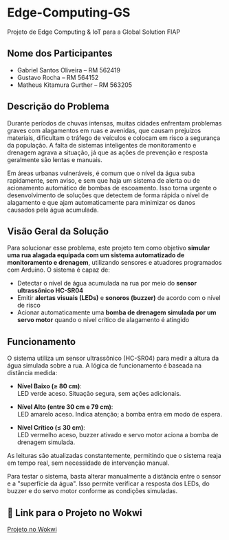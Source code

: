 # Edge-Computing-GS

Projeto de Edge Computing & IoT para a Global Solution FIAP

## Nome dos Participantes
- Gabriel Santos Oliveira – RM 562419  
- Gustavo Rocha – RM 564152  
- Matheus Kitamura Gurther – RM 563205  

## Descrição do Problema

Durante períodos de chuvas intensas, muitas cidades enfrentam problemas graves com alagamentos em ruas e avenidas, que causam prejuízos materiais, dificultam o tráfego de veículos e colocam em risco a segurança da população. A falta de sistemas inteligentes de monitoramento e drenagem agrava a situação, já que as ações de prevenção e resposta geralmente são lentas e manuais.

Em áreas urbanas vulneráveis, é comum que o nível da água suba rapidamente, sem aviso, e sem que haja um sistema de alerta ou de acionamento automático de bombas de escoamento. Isso torna urgente o desenvolvimento de soluções que detectem de forma rápida o nível de alagamento e que ajam automaticamente para minimizar os danos causados pela água acumulada.

## Visão Geral da Solução

Para solucionar esse problema, este projeto tem como objetivo **simular uma rua alagada equipada com um sistema automatizado de monitoramento e drenagem**, utilizando sensores e atuadores programados com Arduino. O sistema é capaz de:

- Detectar o nível de água acumulada na rua por meio do **sensor ultrassônico HC-SR04**  
- Emitir **alertas visuais (LEDs)** e **sonoros (buzzer)** de acordo com o nível de risco  
- Acionar automaticamente uma **bomba de drenagem simulada por um servo motor** quando o nível crítico de alagamento é atingido  

## Funcionamento

O sistema utiliza um sensor ultrassônico (HC-SR04) para medir a altura da água simulada sobre a rua. A lógica de funcionamento é baseada na distância medida:

- **Nível Baixo (≥ 80 cm)**:  
  LED verde aceso. Situação segura, sem ações adicionais.

- **Nível Alto (entre 30 cm e 79 cm)**:  
  LED amarelo aceso. Indica atenção; a bomba entra em modo de espera.

- **Nível Crítico (≤ 30 cm)**:  
  LED vermelho aceso, buzzer ativado e servo motor aciona a bomba de drenagem simulada.

As leituras são atualizadas constantemente, permitindo que o sistema reaja em tempo real, sem necessidade de intervenção manual.

Para testar o sistema, basta alterar manualmente a distância entre o sensor e a "superfície da água". Isso permite verificar a resposta dos LEDs, do buzzer e do servo motor conforme as condições simuladas.

## 🔗 Link para o Projeto no Wokwi

[Projeto no Wokwi](https://wokwi.com/projects/432243058316748801)
